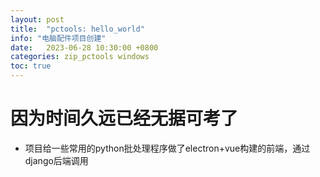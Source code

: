 ```yaml
---
layout: post
title:  "pctools: hello_world"
info: "电脑配件项目创建"
date:   2023-06-28 10:30:00 +0800
categories: zip_pctools windows
toc: true
---
```



# 因为时间久远已经无据可考了


- 项目给一些常用的python批处理程序做了electron+vue构建的前端，通过django后端调用
